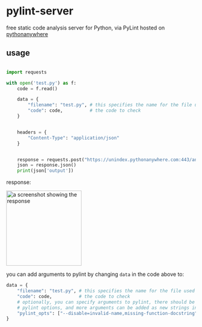 # pylint-server
free static code analysis server for Python, via PyLint hosted on [pythonanywhere](https://www.pythonanywhere.com/)

## usage

```python

import requests

with open('test.py') as f:
    code = f.read()

    data = {
        "filename": "test.py", # this specifies the name for the file used in the output
        "code": code,          # the code to check
    }


    headers = {
        "Content-Type": "application/json"
    }


    response = requests.post("https://unindex.pythonanywhere.com:443/analyze", json=data)
    json = response.json()
    print(json['output'])

```
response:

<img src="https://github.com/Un-index/pylint-server/blob/main/docs/img.png" height=200 alt="a screenshot showing the response"></img>

you can add arguments to pylint by changing `data` in the code above to:
```python
data = {
    "filename": "test.py", # this specifies the name for the file used in the output
    "code": code,          # the code to check
    # optionally, you can specify arguments to pylint, there should be no spaces b/w 
    # pylint options, and more arguments can be added as new strings in the below array
    "pylint_opts": ["--disable=invalid-name,missing-function-docstring"] 
}

```

